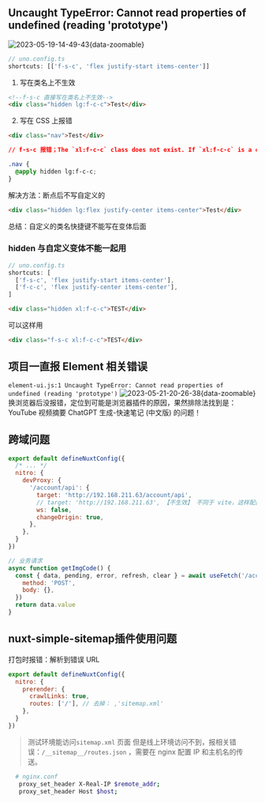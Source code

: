 ## Uncaught TypeError: Cannot read properties of undefined (reading 'prototype')

![2023-05-19-14-49-43](https://zerdocs.oss-cn-shanghai.aliyuncs.com/interview/2023-05-19-14-49-43.png){data-zoomable}

```js
// uno.config.ts
shortcuts: [['f-s-c', 'flex justify-start items-center']]
```

1. 写在类名上不生效

```html
<!--f-s-c 直接写在类名上不生效-->
<div class="hidden lg:f-c-c">Test</div>
```

2. 写在 CSS 上报错

```html
<div class="nav">Test</div>
```

```css
// f-s-c 报错；The `xl:f-c-c` class does not exist. If `xl:f-c-c` is a custom class, make sure it is defined within a `@layer` directive.

.nav {
  @apply hidden lg:f-c-c;
}
```

解决方法：断点后不写自定义的

```html
<div class="hidden lg:flex justify-center items-center">Test</div>
```

总结：自定义的类名快捷键不能写在变体后面

### hidden 与自定义变体不能一起用

```ts
// uno.config.ts
shortcuts: [
  ['f-s-c', 'flex justify-start items-center'],
  ['f-c-c', 'flex justify-center items-center'],
]
```

```html
<div class="hidden xl:f-c-c">TEST</div>
```

可以这样用

```html
<div class="f-s-c xl:f-c-c">TEST</div>
```

## 项目一直报 Element 相关错误

`element-ui.js:1 Uncaught TypeError: Cannot read properties of undefined (reading 'prototype')`
![2023-05-21-20-26-38](https://zerdocs.oss-cn-shanghai.aliyuncs.com/interview/2023-05-21-20-26-38.png){data-zoomable}
换浏览器后没报错，定位到可能是浏览器插件的原因，果然排除法找到是：YouTube 视频摘要 ChatGPT 生成-快速笔记 (中文版) 的问题！

## 跨域问题

```js
export default defineNuxtConfig({
  /* ... */
  nitro: {
    devProxy: {
      '/account/api': {
        target: 'http://192.168.211.63/account/api',
        // target: 'http://192.168.211.63', 【不生效】 不同于 vite，这样配置到达 nginx 是 '/'
        ws: false,
        changeOrigin: true,
      },
    },
  }
})
```

```js
// 业务请求
async function getImgCode() {
  const { data, pending, error, refresh, clear } = await useFetch('/account/api/getImageCode', {
    method: 'POST',
    body: {},
  })
  return data.value
}
```

## nuxt-simple-sitemap插件使用问题

打包时报错：解析到错误 URL

```js
export default defineNuxtConfig({
  nitro: {
    prerender: {
      crawlLinks: true,
      routes: ['/'], // 去掉： ,'sitemap.xml'
    },
  }
})
```

> 测试环境能访问`sitemap.xml` 页面
> 但是线上环境访问不到，报相关错误：`/__sitemap__/routes.json` ，需要在 nginx 配置 IP 和主机名的传送。

```zsh
  # nginx.conf
   proxy_set_header X-Real-IP $remote_addr;
   proxy_set_header Host $host;
```
